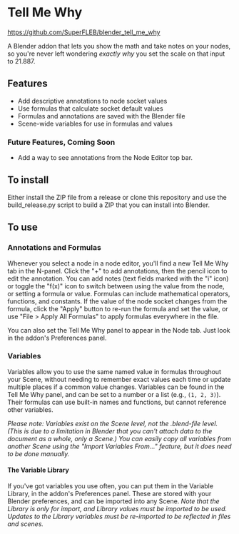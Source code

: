 # Tell Me Why

https://github.com/SuperFLEB/blender_tell_me_why

A Blender addon that lets you show the math and take notes on your nodes, so you're never left wondering _exactly why_
you set the scale on that input to 21.887.

## Features

* Add descriptive annotations to node socket values
* Use formulas that calculate socket default values
* Formulas and annotations are saved with the Blender file
* Scene-wide variables for use in formulas and values

### Future Features, Coming Soon

* Add a way to see annotations from the Node Editor top bar. 

## To install

Either install the ZIP file from a release or clone this repository and use the build_release.py script to build a ZIP
that you can install into Blender.

## To use

### Annotations and Formulas

Whenever you select a node in a node editor, you'll find a new Tell Me Why tab in the N-panel. Click the "+" to add
annotations, then the pencil icon to edit the annotation. You can add notes (text fields marked with the "i" icon) or
toggle the "f(x)" icon to switch between using the value from the node, or setting a formula or value.
Formulas can include mathematical operators, functions, and constants. If the value of the node socket changes from
the formula, click the "Apply" button to re-run the formula and set the value, or use "File > Apply All Formulas" to
apply formulas everywhere in the file. 

You can also set the Tell Me Why panel to appear in the Node tab. Just look in the addon's Preferences panel. 

### Variables

Variables allow you to use the same named value in formulas throughout your Scene, without needing to remember exact
values each time or update multiple places if a common value changes. Variables can be found in the Tell Me Why panel,
and can be set to a number or a list (e.g., `(1, 2, 3)`). Their formulas can use built-in names and functions, but
cannot reference other variables.

*Please note: Variables exist on the Scene level, not the .blend-file level. (This is due to a limitation
in Blender that you can't attach data to the document as a whole, only a Scene.) You can easily copy all variables from
another Scene using the "Import Variables From..." feature, but it does need to be done manually.*

#### The Variable Library

If you've got variables you use often, you can put them in the Variable Library, in the addon's Preferences panel. These
are stored with your Blender preferences, and can be imported into any Scene. *Note that the Library is only for import,
and Library values must be imported to be used. Updates to the Library variables must be re-imported to be reflected in
files and scenes.*